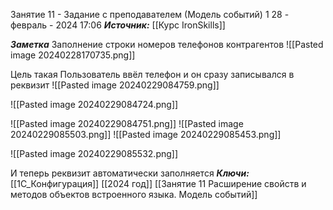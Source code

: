 
Занятие 11 - Задание с преподавателем (Модель событий) 1
 28 - февраль - 2024  17:06 
***Источник:***  [[Курс IronSkills]] 

***Заметка*** 
Заполнение строки номеров телефонов контрагентов
![[Pasted image 20240228170735.png]]

Цель такая
Пользователь ввёл телефон и он сразу записывался в реквизит
![[Pasted image 20240229084759.png]]

![[Pasted image 20240229084724.png]]

![[Pasted image 20240229084751.png]]
![[Pasted image 20240229085503.png]]
![[Pasted image 20240229085453.png]]

![[Pasted image 20240229085532.png]]

И теперь реквизит автоматически заполняется
***Ключи:*** [[1С_Конфигурация]] [[2024 год]]  [[Занятие 11 Расширение свойств и методов объектов встроенного языка. Модель событий]]
